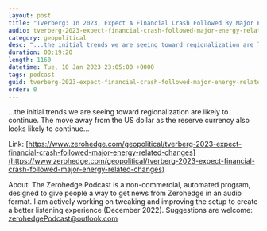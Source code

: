 ```yaml
---
layout: post
title: "Tverberg: In 2023, Expect A Financial Crash Followed By Major Energy-Related Changes"
audio: tverberg-2023-expect-financial-crash-followed-major-energy-related-changes-0
category: geopolitical
desc: "...the initial trends we are seeing toward regionalization are likely to continue. The move away from the US dollar as the reserve currency also looks likely to continue..."
duration: 00:19:20
length: 1160
datetime: Tue, 10 Jan 2023 23:05:00 +0000
tags: podcast
guid: tverberg-2023-expect-financial-crash-followed-major-energy-related-changes-0
order: 0
---
```

...the initial trends we are seeing toward regionalization are likely to continue. The move away from the US dollar as the reserve currency also looks likely to continue...

Link: [https://www.zerohedge.com/geopolitical/tverberg-2023-expect-financial-crash-followed-major-energy-related-changes](https://www.zerohedge.com/geopolitical/tverberg-2023-expect-financial-crash-followed-major-energy-related-changes)

About: The Zerohedge Podcast is a non-commercial, automated program, designed to give people a way to get news from Zerohedge in an audio format.  I am actively working on tweaking and improving the setup to create a better listening experience (December 2022).  Suggestions are welcome: [zerohedgePodcast@outlook.com](mailto:zerohedgePodcast@outlook.com)
